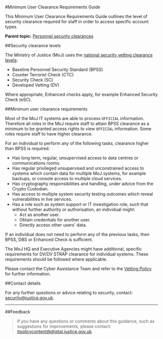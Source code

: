 #Minimum User Clearance Requirements Guide

This Minimum User Clearance Requirements Guide outlines the level of security clearance required for staff in order to access specific account types.

**Parent topic:** [Personnel security clearances](https://security-guidance.service.justice.gov.uk/personnel-security-clearances/)

##Security clearance levels

The Ministry of Justice (MoJ) uses the [national security vetting clearance levels](https://www.gov.uk/government/publications/united-kingdom-security-vetting-clearance-levels):

* Baseline Personnel Security Standard (BPSS)
* Counter Terrorist Check (CTC)
* Security Check (SC)
* Developed Vetting (DV)

Where appropriate, Enhanced checks apply, for example Enhanced Security Check (eSC).

##Minimum user clearance requirements

Most of the MoJ IT systems are able to process `OFFICIAL` information. Therefore all roles in the MoJ require staff to attain BPSS clearance as a minimum to be granted access rights to view `OFFICIAL` information. Some roles require staff to have higher clearance.

For an individual to perform any of the following tasks, clearance higher than BPSS is required:

* Has long term, regular, unsupervised access to data centres or communications rooms.
* Has regular privileged unsupervised and unconstrained access to systems which contain data for multiple MoJ systems, for example backups, or console access to multiple cloud services.
* Has cryptography responsibilities and handling, under advice from the Crypto Custodian.
* Has access to multiple system security testing outcomes which reveal vulnerabilities in live services.
* Has a role such as system support or IT investigation role, such that without further authority or authorisation, an individual might:
    * Act as another user.
    * Obtain credentials for another user.
    * Directly access other users' data.

If an individual does not need to perform any of the previous tasks, then BPSS, DBS or Enhanced Check is sufficient.

The MoJ HQ and Executive Agencies might have additional, specific requirements for DV/DV STRAP clearance for individual systems. These requirements should be followed where applicable.

Please contact the Cyber Assistance Team and refer to the [Vetting Policy](/guidance/hr/recruitment/security-vetting/) for further information.

##Contact details

For any further questions or advice relating to security, contact: [security@justice.gov.uk](mailto:security@justice.gov.uk).

---

##Feedback

> If you have any questions or comments about this guidance, such as suggestions for improvements, please contact: [itpolicycontent@digital.justice.gov.uk](mailto:itpolicycontent@digital.justice.gov.uk).

